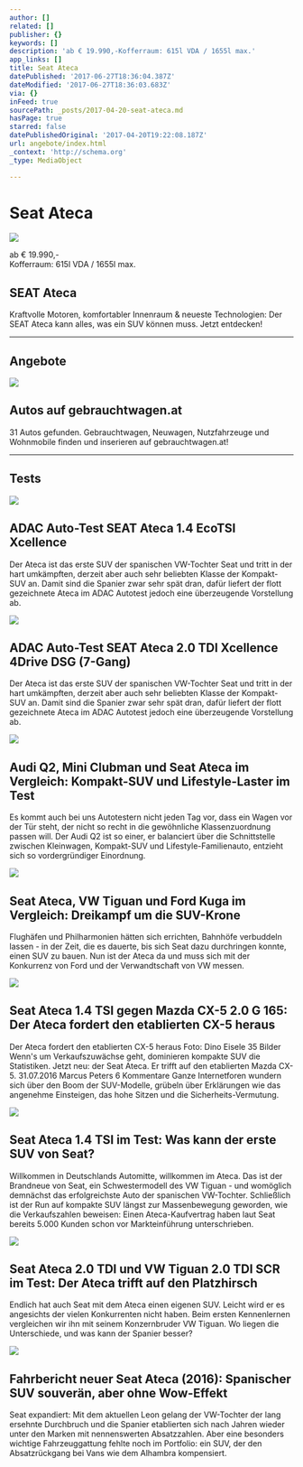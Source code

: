 ```yaml
---
author: []
related: []
publisher: {}
keywords: []
description: 'ab € 19.990,-Kofferraum: 615l VDA / 1655l max.'
app_links: []
title: Seat Ateca
datePublished: '2017-06-27T18:36:04.387Z'
dateModified: '2017-06-27T18:36:03.683Z'
via: {}
inFeed: true
sourcePath: _posts/2017-04-20-seat-ateca.md
hasPage: true
starred: false
datePublishedOriginal: '2017-04-20T19:22:08.187Z'
url: angebote/index.html
_context: 'http://schema.org'
_type: MediaObject

---
```

# Seat Ateca
![](https://the-grid-user-content.s3-us-west-2.amazonaws.com/3288fdac-0d81-4e25-a722-3b74bf0dbc38.jpg)

ab € 19.990,-  
Kofferraum: 615l VDA / 1655l max.

<article style=""><h1>SEAT Ateca</h1><p>Kraftvolle Motoren, komfortabler Innenraum &amp; neueste Technologien: Der SEAT Ateca kann alles, was ein SUV können muss. Jetzt entdecken!</p></article>

---

## Angebote

<article style=""><img src="https://s3-us-west-2.amazonaws.com/the-grid-img/p/13edb43d775677ce8ce8220e7e33ac1b9b005446.gif" /><h1>Autos auf gebrauchtwagen.at</h1><p>31 Autos gefunden. Gebrauchtwagen, Neuwagen, Nutzfahrzeuge und Wohnmobile finden und inserieren auf gebrauchtwagen.at!</p></article>

---

## Tests

<article style=""><img src="https://s3-us-west-2.amazonaws.com/the-grid-img/p/1f783e7de9aab234baaf4dd5912452933078693e.jpg" /><h1>ADAC Auto-Test SEAT Ateca 1.4 EcoTSI Xcellence</h1><p>Der Ateca ist das erste SUV der spanischen VW-Tochter Seat und tritt in der hart umkämpften, derzeit aber auch sehr beliebten Klasse der Kompakt-SUV an. Damit sind die Spanier zwar sehr spät dran, dafür liefert der flott gezeichnete Ateca im ADAC Autotest jedoch eine überzeugende Vorstellung ab.</p></article>

<article style=""><img src="https://s3-us-west-2.amazonaws.com/the-grid-img/p/6bec524b117b54531c015c77f18262c0698481a0.jpg" /><h1>ADAC Auto-Test SEAT Ateca 2.0 TDI Xcellence 4Drive DSG (7-Gang)</h1><p>Der Ateca ist das erste SUV der spanischen VW-Tochter Seat und tritt in der hart umkämpften, derzeit aber auch sehr beliebten Klasse der Kompakt-SUV an. Damit sind die Spanier zwar sehr spät dran, dafür liefert der flott gezeichnete Ateca im ADAC Autotest jedoch eine überzeugende Vorstellung ab.</p></article>

<article style=""><img src="https://imgflo.herokuapp.com/graph/2b2431f8e7ba7b0/49e0a821c8a622b64289661e22f65f60/noop.jpg?input=https%3A%2F%2Fimgr3.auto-motor-und-sport.de%2FAudi-Q2-2-0-TDI-Quattro-Mini-Clubman-Cooper-SD-All4-Seat-Ateca-2-0-TDI-4Drive-fotoshowBig-f28c9300-982335.jpg" /><h1>Audi Q2, Mini Clubman und Seat Ateca im Vergleich: Kompakt-SUV und Lifestyle-Laster im Test</h1><p>Es kommt auch bei uns Autotestern nicht jeden Tag vor, dass ein Wagen vor der Tür steht, der nicht so recht in die gewöhnliche Klassenzuordnung passen will. Der Audi Q2 ist so einer, er balanciert über die Schnittstelle zwischen Kleinwagen, Kompakt-SUV und Lifestyle-Familienauto, entzieht sich so vordergründiger Einordnung.</p></article>

<article style=""><img src="https://imgflo.herokuapp.com/graph/2b2431f8e7ba7b0/ce43a0e1e54f57bdfd2549c2d156473e/noop.jpg?input=https%3A%2F%2Fimgr2.auto-motor-und-sport.de%2FSeat-Ateca-VW-Tiguan-Ford-Kuga-AMS1616-fotoshowBig-9c993f69-967643.jpg" /><h1>Seat Ateca, VW Tiguan und Ford Kuga im Vergleich: Dreikampf um die SUV-Krone</h1><p>Flughäfen und Philharmonien hätten sich errichten, Bahnhöfe verbuddeln lassen - in der Zeit, die es dauerte, bis sich Seat dazu durchringen konnte, einen SUV zu bauen. Nun ist der Ateca da und muss sich mit der Konkurrenz von Ford und der Verwandtschaft von VW messen.</p></article>

<article style=""><img src="https://imgflo.herokuapp.com/graph/2b2431f8e7ba7b0/e607321732ba0d57eb6a84480adebee5/noop.jpg?input=https%3A%2F%2Fimgr3.auto-motor-und-sport.de%2FMazda-CX-5-2-0-G-165-Seat-Ateca-1-4-TSI-Frontansicht-fotoshowBig-63f31ad6-965212.jpg" /><h1>Seat Ateca 1.4 TSI gegen Mazda CX-5 2.0 G 165: Der Ateca fordert den etablierten CX-5 heraus</h1><p>Der Ateca fordert den etablierten CX-5 heraus Foto: Dino Eisele 35 Bilder Wenn's um Verkaufszuwächse geht, dominieren kompakte SUV die Statistiken. Jetzt neu: der Seat Ateca. Er trifft auf den etablierten Mazda CX-5. 31.07.2016 Marcus Peters 6 Kommentare Ganze Internetforen wundern sich über den Boom der SUV-Modelle, grübeln über Erklärungen wie das angenehme Einsteigen, das hohe Sitzen und die Sicherheits-Vermutung.</p></article>

<article style=""><img src="https://s3-us-west-2.amazonaws.com/the-grid-img/p/abbacab6f830a93b28f2255e4e6670f7a22da708.jpg" /><h1>Seat Ateca 1.4 TSI im Test: Was kann der erste SUV von Seat?</h1><p>Willkommen in Deutschlands Automitte, willkommen im Ateca. Das ist der Brandneue von Seat, ein Schwestermodell des VW Tiguan - und womöglich demnächst das erfolgreichste Auto der spanischen VW-Tochter. Schließlich ist der Run auf kompakte SUV längst zur Massenbewegung geworden, wie die Verkaufszahlen beweisen: Einen Ateca-Kaufvertrag haben laut Seat bereits 5.000 Kunden schon vor Markteinführung unterschrieben.</p></article>

<article style=""><img src="https://s3-us-west-2.amazonaws.com/the-grid-img/p/51e4150858af516ea77066fb5d7ff2e9ac1dd943.jpg" /><h1>Seat Ateca 2.0 TDI und VW Tiguan 2.0 TDI SCR im Test: Der Ateca trifft auf den Platzhirsch</h1><p>Endlich hat auch Seat mit dem Ateca einen eigenen SUV. Leicht wird er es angesichts der vielen Konkurrenten nicht haben. Beim ersten Kennenlernen vergleichen wir ihn mit seinem Konzernbruder VW Tiguan. Wo liegen die Unterschiede, und was kann der Spanier besser?</p></article>

<article style=""><img src="https://s3-us-west-2.amazonaws.com/the-grid-img/p/a3c24bcca547fbed17c235dfc4a38cd6225e4574.jpg" /><h1>Fahrbericht neuer Seat Ateca (2016): Spanischer SUV souverän, aber ohne Wow-Effekt</h1><p>Seat expandiert: Mit dem aktuellen Leon gelang der VW-Tochter der lang ersehnte Durchbruch und die Spanier etablierten sich nach Jahren wieder unter den Marken mit nennenswerten Absatzzahlen. Aber eine besonders wichtige Fahrzeuggattung fehlte noch im Portfolio: ein SUV, der den Absatzrückgang bei Vans wie dem Alhambra kompensiert.</p></article>
